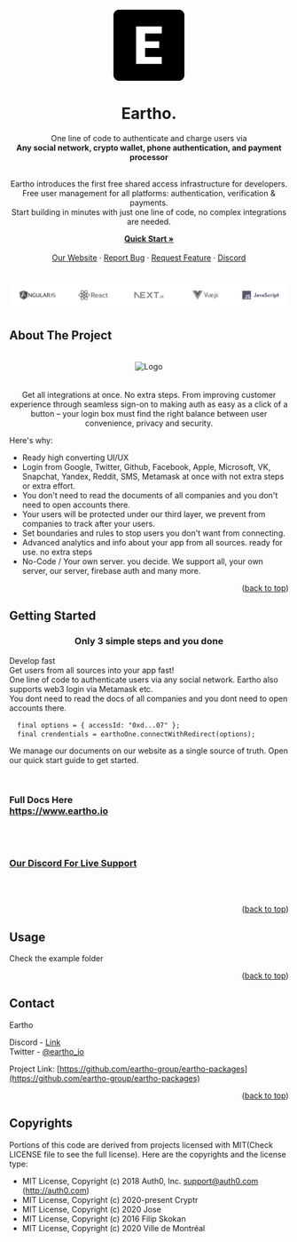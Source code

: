 
<div id="top"></div>
<br />
<div align="center">
  <a href="https://eartho.io">
    <img src="https://github.com/eartho-group/media/blob/main/icon.png" alt="Logo" width="128" height="128">
  </a>

  <h1 align="center">Eartho.</h1>

  <p align="center">
    One line of code to authenticate and charge users via<br /><b>Any social network, crypto wallet, phone authentication, and payment processor</b><br /><br />

Eartho introduces the first free shared access infrastructure for developers.<br />
Free user management for all platforms:  authentication, verification & payments.<br />
Start building in minutes with just one line of code, no complex integrations are needed.<br />

<a href="https://www.eartho.io"><strong>Quick Start »</strong></a>
<br />
<br />
<a href="https://eartho.io">Our Website</a>
·
<a href="https://github.com/eartho-group/eartho-packages">Report Bug</a>
·
<a href="https://github.com/eartho-group/eartho-packages">Request Feature</a>
·
<a href="https://discord.gg/5QbuTNTG2q">Discord</a>
  </p>
 <br />
<img src="https://github.com/eartho-group/media/blob/main/web_icons.png">
</div>


<!-- ABOUT THE PROJECT -->

## About The Project

<p align="center">
<br />
    <img src="https://user-images.githubusercontent.com/99670283/178576414-ac74ae1f-c072-4ea2-81e4-a0b758d5256d.gif" alt="Logo" height="300" />
<br /><br /><br />
Get all integrations at once. No extra steps.
From improving customer experience through seamless sign-on to making auth as easy as a click of a button – your login box must find the right balance between user convenience, privacy and security.


Here's why:

* Ready high converting UI/UX
* Login from Google, Twitter, Github, Facebook, Apple, Microsoft, VK, Snapchat, Yandex, Reddit, SMS, Metamask at once with not extra steps or
  extra effort.
* You don't need to read the documents of all companies and you don't need to open accounts there.
* Your users will be protected under our third layer, we prevent from companies to track after your
  users.
* Set boundaries and rules to stop users you don't want from connecting.
* Advanced analytics and info about your app from all sources. ready for use. no extra steps
* No-Code / Your own server. you decide. We support all, your own server, our server, firebase auth
  and many more.

<p align="right">(<a href="#top">back to top</a>)</p>


<!-- GETTING STARTED -->

## Getting Started

<h3 align="center">Only 3 simple steps and you done</h3>
<p align="center">

  Develop fast<br />
  Get users from all sources into your app fast!<br />
  One line of code to authenticate users via any social network. Eartho also supports web3 login via Metamask etc.<br />
  You dont need to read the docs of all companies and you dont need to open accounts there. <br />
  
```
  final options = { accessId: "0xd...07" };
  final crendentials = earthoOne.connectWithRedirect(options);  
```
  
We manage our documents on our website as a single source of truth. Open our quick start guide to
get started.

<br /> 
<h3>Full Docs Here<br /> 
<a href="https://www.eartho.io"> 
https://www.eartho.io
</a></h3>
<br /> <br />
<h3>
<a href="https://discord.gg/5QbuTNTG2q"> 
Our Discord For Live Support
</a></h3>
</p>
<br /> <br />

<p align="right">(<a href="#top">back to top</a>)</p>


<!-- USAGE EXAMPLES -->

## Usage

Check the example folder

<p align="right">(<a href="#top">back to top</a>)</p>



<!-- CONTACT -->

## Contact

Eartho<br />


Discord - [Link](https://discord.gg/5QbuTNTG2q)<br />
Twitter - [@eartho_io](https://twitter.com/eartho_io)<br />

Project Link: [https://github.com/eartho-group/eartho-packages](https://github.com/eartho-group/eartho-packages)

<p align="right">(<a href="#top">back to top</a>)</p>

## Copyrights

Portions of this code are derived from projects licensed with MIT(Check LICENSE file to see the full license).
Here are the copyrights and the license type:

- MIT License, Copyright (c) 2018 Auth0, Inc. <support@auth0.com> (http://auth0.com)
- MIT License, Copyright (c) 2020-present Cryptr
- MIT License, Copyright (c) 2020 Jose
- MIT License, Copyright (c) 2016 Filip Skokan
- MIT License, Copyright (c) 2020 Ville de Montréal


